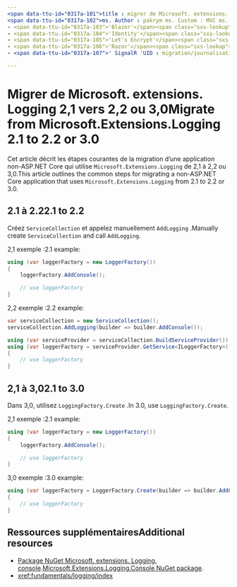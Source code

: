 ```yaml
---
<span data-ttu-id="0317a-101">title : migrer de Microsoft. extensions. Logging 2,1 vers 2,2 ou 3,0 Author : pakrym Description : Découvrez comment migrer une application non-ASP.NET Core qui utilise Microsoft. extensions. Logging de 2,1 à 2,2 ou 3,0.</span><span class="sxs-lookup"><span data-stu-id="0317a-101">title: Migrate from Microsoft.Extensions.Logging 2.1 to 2.2 or 3.0 author: pakrym description: Learn how to migrate a non-ASP.NET Core application that uses Microsoft.Extensions.Logging from 2.1 to 2.2 or 3.0.</span></span>
<span data-ttu-id="0317a-102">ms. Author : pakrym ms. Custom : MVC ms. Date : 01/04/2019 No-Loc :</span><span class="sxs-lookup"><span data-stu-id="0317a-102">ms.author: pakrym ms.custom: mvc ms.date: 01/04/2019 no-loc:</span></span>
- <span data-ttu-id="0317a-103">'Blazor'</span><span class="sxs-lookup"><span data-stu-id="0317a-103">'Blazor'</span></span>
- <span data-ttu-id="0317a-104">'Identity'</span><span class="sxs-lookup"><span data-stu-id="0317a-104">'Identity'</span></span>
- <span data-ttu-id="0317a-105">'Let's Encrypt'</span><span class="sxs-lookup"><span data-stu-id="0317a-105">'Let's Encrypt'</span></span>
- <span data-ttu-id="0317a-106">'Razor'</span><span class="sxs-lookup"><span data-stu-id="0317a-106">'Razor'</span></span>
- <span data-ttu-id="0317a-107">' SignalR 'UID : migration/journalisation-nonaspnetcore</span><span class="sxs-lookup"><span data-stu-id="0317a-107">'SignalR' uid: migration/logging-nonaspnetcore</span></span>

---
```


# <a name="migrate-from-microsoftextensionslogging-21-to-22-or-30"></a><span data-ttu-id="0317a-108">Migrer de Microsoft. extensions. Logging 2,1 vers 2,2 ou 3,0</span><span class="sxs-lookup"><span data-stu-id="0317a-108">Migrate from Microsoft.Extensions.Logging 2.1 to 2.2 or 3.0</span></span>

<span data-ttu-id="0317a-109">Cet article décrit les étapes courantes de la migration d’une application non-ASP.NET Core qui utilise `Microsoft.Extensions.Logging` de 2,1 à 2,2 ou 3,0.</span><span class="sxs-lookup"><span data-stu-id="0317a-109">This article outlines the common steps for migrating a non-ASP.NET Core application that uses `Microsoft.Extensions.Logging` from 2.1 to 2.2 or 3.0.</span></span>

## <a name="21-to-22"></a><span data-ttu-id="0317a-110">2.1 à 2.2</span><span class="sxs-lookup"><span data-stu-id="0317a-110">2.1 to 2.2</span></span>

<span data-ttu-id="0317a-111">Créez `ServiceCollection` et appelez manuellement `AddLogging` .</span><span class="sxs-lookup"><span data-stu-id="0317a-111">Manually create `ServiceCollection` and call `AddLogging`.</span></span>

<span data-ttu-id="0317a-112">2,1 exemple :</span><span class="sxs-lookup"><span data-stu-id="0317a-112">2.1 example:</span></span>

```csharp
using (var loggerFactory = new LoggerFactory())
{
    loggerFactory.AddConsole();

    // use loggerFactory
}
```

<span data-ttu-id="0317a-113">2,2 exemple :</span><span class="sxs-lookup"><span data-stu-id="0317a-113">2.2 example:</span></span>

```csharp
var serviceCollection = new ServiceCollection();
serviceCollection.AddLogging(builder => builder.AddConsole());

using (var serviceProvider = serviceCollection.BuildServiceProvider())
using (var loggerFactory = serviceProvider.GetService<ILoggerFactory>())
{
    // use loggerFactory
}
```

## <a name="21-to-30"></a><span data-ttu-id="0317a-114">2,1 à 3,0</span><span class="sxs-lookup"><span data-stu-id="0317a-114">2.1 to 3.0</span></span>

<span data-ttu-id="0317a-115">Dans 3,0, utilisez `LoggingFactory.Create` .</span><span class="sxs-lookup"><span data-stu-id="0317a-115">In 3.0, use `LoggingFactory.Create`.</span></span>

<span data-ttu-id="0317a-116">2,1 exemple :</span><span class="sxs-lookup"><span data-stu-id="0317a-116">2.1 example:</span></span>

```csharp
using (var loggerFactory = new LoggerFactory())
{
    loggerFactory.AddConsole();

    // use loggerFactory
}
```

<span data-ttu-id="0317a-117">3,0 exemple :</span><span class="sxs-lookup"><span data-stu-id="0317a-117">3.0 example:</span></span>

```csharp
using (var loggerFactory = LoggerFactory.Create(builder => builder.AddConsole()))
{
    // use loggerFactory
}
```

## <a name="additional-resources"></a><span data-ttu-id="0317a-118">Ressources supplémentaires</span><span class="sxs-lookup"><span data-stu-id="0317a-118">Additional resources</span></span>

* <span data-ttu-id="0317a-119">[Package NuGet Microsoft. extensions. Logging. console](https://www.nuget.org/packages/Microsoft.Extensions.Logging.Console/).</span><span class="sxs-lookup"><span data-stu-id="0317a-119">[Microsoft.Extensions.Logging.Console NuGet package](https://www.nuget.org/packages/Microsoft.Extensions.Logging.Console/).</span></span>
* <xref:fundamentals/logging/index>
